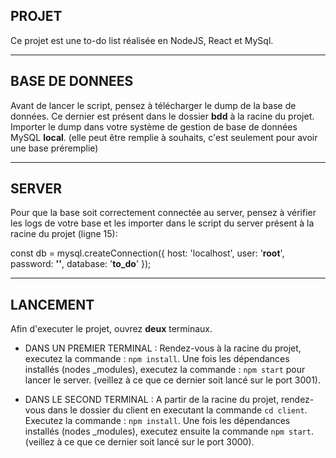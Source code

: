 ## PROJET

Ce projet est une to-do list réalisée en NodeJS, React et MySql.

-------------------------------------------------------------------------------------------------------------

## BASE DE DONNEES

Avant de lancer le script, pensez à télécharger le dump de la base de données. 
Ce dernier est présent dans le dossier **bdd** à la racine du projet.
Importer le dump dans votre système de gestion de base de données MySQL **local**.
(elle peut être remplie à souhaits, c'est seulement pour avoir une base préremplie)

-------------------------------------------------------------------------------------------------------------

## SERVER

Pour que la base soit correctement connectée au server, pensez à vérifier les logs de votre base
et les importer dans le script du server présent à la racine du projet (ligne 15):

const db = mysql.createConnection({
    host: 'localhost',
    user: '**root**',
    password: **''**,
    database: '**to_do**'
});

-------------------------------------------------------------------------------------------------------------

## LANCEMENT

Afin d'executer le projet, ouvrez **deux** terminaux. 

* DANS UN PREMIER TERMINAL :
Rendez-vous à la racine du projet, executez la commande : `npm install`.
Une fois les dépendances installés (nodes _modules), executez la commande : `npm start` pour lancer le server. 
(veillez à ce que ce dernier soit lancé sur le port 3001).

* DANS LE SECOND TERMINAL :
A partir de la racine du projet, rendez-vous dans le dossier du client en executant la commande `cd client`.
Executez la commande : `npm install`.
Une fois les dépendances installés (nodes _modules), executez ensuite la commande `npm start`.
(veillez à ce que ce dernier soit lancé sur le port 3000).
